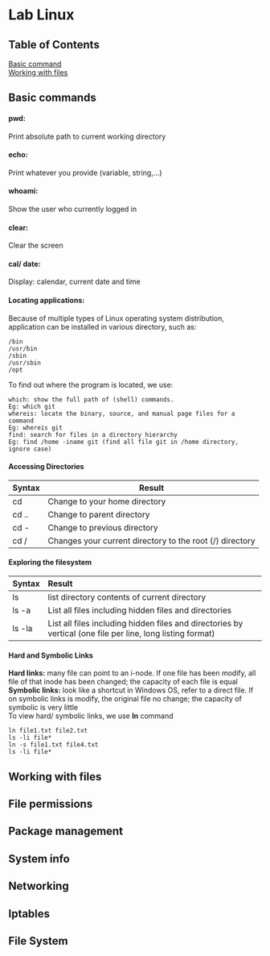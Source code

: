 # Lab Linux
## Table of Contents
[Basic command](#basic_command)  
[Working with files](#working_with_file)

<a id="basic_command"> </a> 

## Basic commands
#### **pwd:** 
Print absolute path to current working directory 
#### **echo:** 
Print whatever you provide (variable, string,...)
#### **whoami:** 
Show the user who currently logged in
#### **clear:** 
Clear the screen
#### **cal/ date:** 
Display: calendar, current date and time
#### **Locating applications:** 
Because of multiple types of Linux operating system distribution, application can be installed in various directory, such as: 
    
    /bin
    /usr/bin
    /sbin
    /usr/sbin
    /opt
To find out where the program is located, we use:  
    
    which: show the full path of (shell) commands.
    Eg: which git
    whereis: locate the binary, source, and manual page files for a command 
    Eg: whereis git
    find: search for files in a directory hierarchy
    Eg: find /home -iname git (find all file git in /home directory, ignore case) 
#### **Accessing Directories**
| Syntax      | Result                              |
| :---------- | ----------                          |
| cd          | Change to your home directory       |
| cd ..       | Change to parent directory          |
| cd -        | Change to previous directory        |
| cd /        | Changes your current directory to the root (/) directory        |
#### Exploring the filesystem
| Syntax      | Result                              |
| :---------- | :----------                         |
|ls           | list directory contents of current directory|
|ls -a        | List all files including hidden files and directories|
|ls -la       | List all files including hidden files and directories by vertical (one file per line, long listing format) |
#### **Hard and Symbolic Links**
**Hard links:**  many file can point to an i-node. If one file has been modify, all file of that inode has been changed; the capacity of each file is equal  
**Symbolic links:** look like a shortcut in Windows OS, refer to a direct file. If on symbolic links is modify, the original file no change; the capacity of symbolic is very little  
To view hard/ symbolic links, we use **ln** command   
   
    ln file1.txt file2.txt  
    ls -li file*  
    ln -s file1.txt file4.txt  
    ls -li file*  
<!-- <a id='working_with_file'> </a> -->
## Working with files
## File permissions
## Package management
## System info
## Networking
## Iptables
## File System

